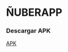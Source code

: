 # ÑUBERAPP


### Descargar APK
[APK](https://drive.google.com/file/d/1qdhHvYSNHmfM3R0bCdjqf-lOZfrXqUsq/view?usp=sharing)
